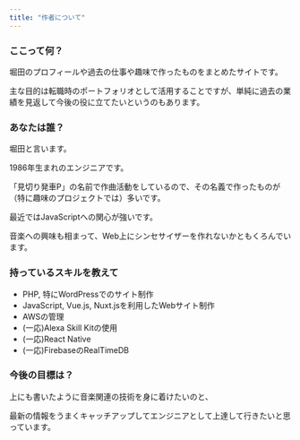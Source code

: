 ```yaml
---
title: "作者について"
---
```


### ここって何？

堀田のプロフィールや過去の仕事や趣味で作ったものをまとめたサイトです。

主な目的は転職時のポートフォリオとして活用することですが、単純に過去の業績を見返して今後の役に立てたいというのもあります。

### あなたは誰？

堀田と言います。

1986年生まれのエンジニアです。

「見切り発車P」の名前で作曲活動をしているので、その名義で作ったものが（特に趣味のプロジェクトでは）多いです。

最近ではJavaScriptへの関心が強いです。

音楽への興味も相まって、Web上にシンセサイザーを作れないかともくろんでいます。

### 持っているスキルを教えて

- PHP, 特にWordPressでのサイト制作
- JavaScript, Vue.js, Nuxt.jsを利用したWebサイト制作
- AWSの管理
- (一応)Alexa Skill Kitの使用
- (一応)React Native
- (一応)FirebaseのRealTimeDB

### 今後の目標は？

上にも書いたように音楽関連の技術を身に着けたいのと、

最新の情報をうまくキャッチアップしてエンジニアとして上達して行きたいと思っています。

